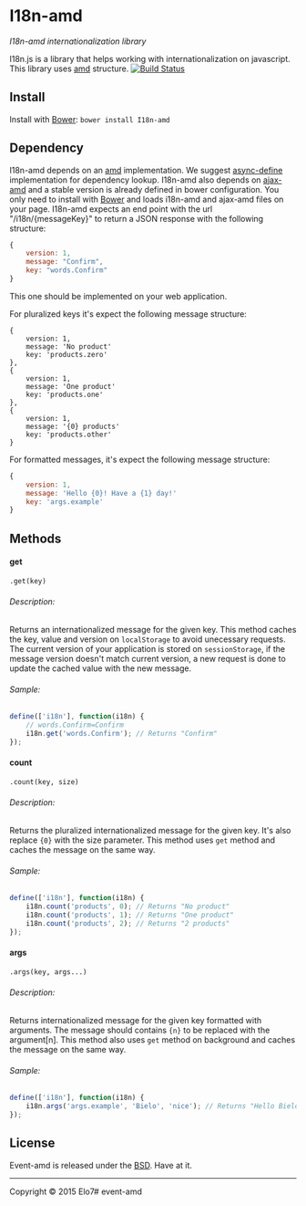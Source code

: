# I18n-amd
_I18n-amd internationalization library_

I18n.js is a library that helps working with internationalization on javascript. This library uses [amd](http://en.wikipedia.org/wiki/Asynchronous_module_definition) structure.
[![Build Status](https://travis-ci.org/elo7/i18n-amd.svg?branch=master)](https://travis-ci.org/elo7/i18n-amd)

## Install

Install with [Bower](http://bower.io): `bower install I18n-amd`

## Dependency

I18n-amd depends on an [amd](http://en.wikipedia.org/wiki/Asynchronous_module_definition) implementation. We suggest [async-define](https://gist.github.com/sergiolopes/5778124) implementation for dependency lookup.
I18n-amd also depends on [ajax-amd](https://github.com/elo7/ajax-amd) and a stable version is already defined in bower configuration. You only need to install with [Bower](http://bower.io) and loads i18n-amd and ajax-amd files on your page.
I18n-amd expects an end point with the url "/i18n/{messageKey}" to return a JSON response with the following structure:
```js
{
	version: 1,
	message: "Confirm",
	key: "words.Confirm"
}
```
This one should be implemented on your web application.

For pluralized keys it's expect the following message structure:
```
{
	version: 1,
	message: 'No product'
	key: 'products.zero'
},
{
	version: 1,
	message: 'One product'
	key: 'products.one'
},
{
	version: 1,
	message: '{0} products'
	key: 'products.other'
}
```

For formatted messages, it's expect the following message structure:
```js
{
	version: 1,
	message: 'Hello {0}! Have a {1} day!'
	key: 'args.example'
}
```

## Methods

#### get
`.get(key)`

###### Description:
Returns an internationalized message for the given key. This method caches the key, value and version on `localStorage` to avoid unecessary requests. The current version of your application is stored on `sessionStorage`, if the message version doesn't match current version, a new request is done to update the cached value with the new message.

###### Sample:
``` js
define(['i18n'], function(i18n) {
	// words.Confirm=Confirm
	i18n.get('words.Confirm'); // Returns "Confirm"
});
```
#### count
`.count(key, size)`

###### Description:
Returns the pluralized internationalized message for the given key. It's also replace `{0}` with the size parameter. This method uses `get` method and caches the message on the same way.

###### Sample:
``` js
define(['i18n'], function(i18n) {
	i18n.count('products', 0); // Returns "No product"
	i18n.count('products', 1); // Returns "One product"
	i18n.count('products', 2); // Returns "2 products"
});
```
#### args
`.args(key, args...)`

###### Description:
Returns internationalized message for the given key formatted with arguments. The message should contains `{n}` to be replaced with the argument[n]. This method also uses `get` method on background and caches the message on the same way.

###### Sample:
``` js
define(['i18n'], function(i18n) {
	i18n.args('args.example', 'Bielo', 'nice'); // Returns "Hello Bielo! Have a nice day!"
});
```

## License

Event-amd is released under the [BSD](https://github.com/elo7/i18n-amd/blob/master/LICENSE). Have at it.

* * *

Copyright :copyright: 2015 Elo7# event-amd
